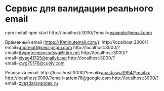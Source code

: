 # Сервис для валидации реального email

npm install
npm start
http://localhost:3000/?email=example@email.com


Временный email (https://10minutemail.com/):
http://localhost:3000/?email=andreia0@neclipspui.com
http://localhost:3000/?email=jfwpgteinqsecsdsvg@ttirv.net
http://localhost:3000/?email=xivag41705@mailvk.net
http://localhost:3000/?email=cwg70176@cuoly.com

Реальный email:
http://localhost:3000/?email=anastasiya1994@mail.ru
http://localhost:3000/?email=artem76@google.com
http://localhost:3000/?email=zvezda@yandex.ru



